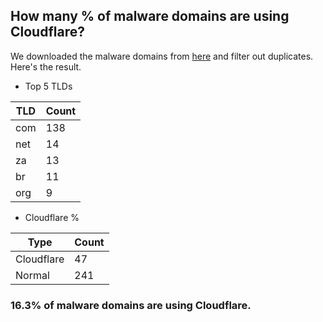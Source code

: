 ## How many % of malware domains are using Cloudflare?


We downloaded the malware domains from [here](https://urlhaus.abuse.ch) and filter out duplicates.
Here's the result.


[//]: # (start replacement)


- Top 5 TLDs

| TLD | Count |
| --- | --- |
| com | 138 |
| net | 14 |
| za | 13 |
| br | 11 |
| org | 9 |


- Cloudflare %

| Type | Count |
| --- | --- |
| Cloudflare | 47 |
| Normal | 241 |


### 16.3% of malware domains are using Cloudflare.